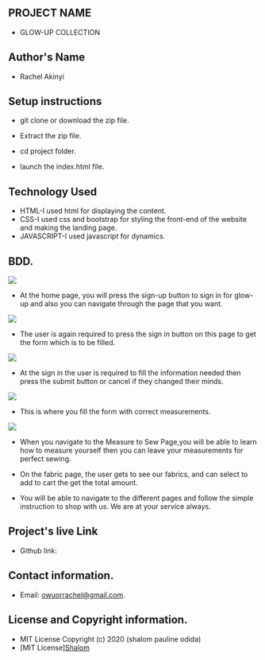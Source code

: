 ## PROJECT NAME
 - GLOW-UP COLLECTION
 ## Author's Name
 - Rachel Akinyi
 
 
## Setup instructions 
 - git clone or download the zip file.

 - Extract the zip file.

 - cd project folder.

 - launch the index.html file.

## Technology Used
 - HTML-I used html for displaying the content.
 - CSS-I used css and bootstrap for styling the front-end of the website and making the landing page.
 - JAVASCRIPT-I used javascript for dynamics.

## BDD.
  <img src="/home/shalom/Desktop/Glow-up/img/latest/Screenshot from 2020-03-05 11-51-24.png">



  - At the home page, you will  press the sign-up button to sign in for glow-up and also you can navigate through the page that you want.



   <img src="/home/shalom/Desktop/Glow-up/img/latest/Screenshot from 2020-03-05 11-56-36.png">

   - The user is again required to press the sign in button on this page to get the form which is to be filled. 


   <img src="/home/shalom/Desktop/Glow-up/img/latest/Screenshot from 2020-03-05 11-56-42.png">

   - At the sign in the user is  required to fill the information needed then press the submit button or cancel if they 
   changed their minds.

   <img src="/home/shalom/Desktop/Glow-up/img/latest/measure.png">

   - This is where you fill the form with correct measurements.


   <img src="/home/shalom/Desktop/Glow-up/img/latest/entmesure.png">


   - When you navigate to the Measure to Sew Page,you will be able to learn how to measure yourself then you can leave your measurements 
    for  perfect sewing.

   

   - On the fabric page, the user gets to see our fabrics, and can select to add to cart the get the total amount.

   - You will be able to navigate to the different pages and follow the simple instruction to shop with us. We are at your service always.


## Project's live Link
 - Github link:
## Contact information.
 - Email: owuorrachel@gmail.com.
 
## License and Copyright information.
 - MIT License Copyright (c) 2020 (shalom pauline odida)
 -  [MIT License][Shalom](https://github.com/Shalom)


